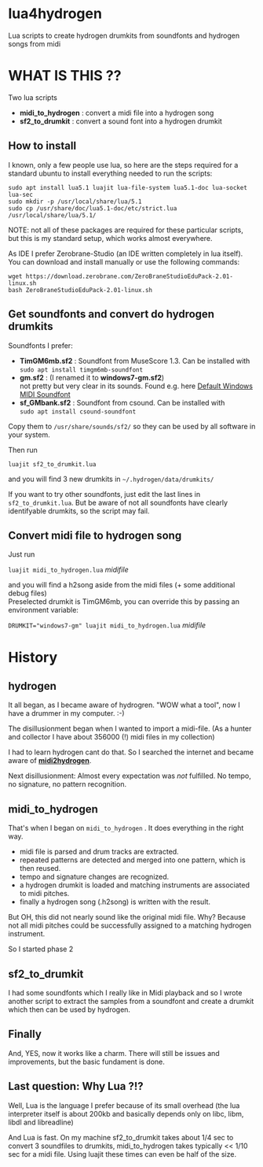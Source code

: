 # lua4hydrogen
Lua scripts to create hydrogen drumkits from soundfonts and hydrogen songs from midi

# WHAT IS THIS ??

Two lua scripts

- **midi_to_hydrogen** : convert a midi file into a hydrogen song
- **sf2_to_drumkit** : convert a sound font into a hydrogen drumkit

## How to install

I known, only a few people use lua, so here are the steps required for a standard ubuntu to install everything needed to run the scripts:

    sudo apt install lua5.1 luajit lua-file-system lua5.1-doc lua-socket lua-sec
    sudo mkdir -p /usr/local/share/lua/5.1
    sudo cp /usr/share/doc/lua5.1-doc/etc/strict.lua /usr/local/share/lua/5.1/

NOTE: not all of these packages are required for these particular scripts, but this is my standard setup, which works almost everywhere.

As IDE I prefer Zerobrane-Studio (an IDE written completely in lua itself).
You can download and install manually or use the following commands:

    wget https://download.zerobrane.com/ZeroBraneStudioEduPack-2.01-linux.sh
    bash ZeroBraneStudioEduPack-2.01-linux.sh


## Get soundfonts and convert do hydrogen drumkits  

Soundfonts I prefer:

- **TimGM6mb.sf2** : Soundfont from MuseScore 1.3. Can be installed with  
  `sudo apt install timgm6mb-soundfont`
- **gm.sf2** : (I renamed it to **windows7-gm.sf2**)   
  not pretty but very clear in its sounds. Found e.g. here [Default Windows MIDI Soundfont](https://musical-artifacts.com/artifacts/713)
- **sf_GMbank.sf2** : Soundfont from csound. Can be installed with  
  `sudo apt install csound-soundfont`

Copy them to `/usr/share/sounds/sf2/` so they can be used by all software in your system.  
  
Then run   
  
`luajit sf2_to_drumkit.lua`   
  
and you will find 3 new drumkits in `~/.hydrogen/data/drumkits/`  
  
If you want to try other soundfonts, just edit the last lines in `sf2_to_drumkit.lua`. But be aware of not all soundfonts have clearly identifyable drumkits, so the script may fail.
  
## Convert midi file to hydrogen song

Just run

`luajit midi_to_hydrogen.lua` *midifile*

and you will find a h2song aside from the midi files (+ some additional debug files)  
Preselected drumkit is TimGM6mb, you can override this by  passing an environment variable:  

`DRUMKIT="windows7-gm" luajit midi_to_hydrogen.lua` *midifile*

# History
  
## hydrogen  

It all began, as I became aware of hydrogren. "WOW what a tool", now I have a drummer in my computer. :-) 

The disillusionment began when I wanted to import a midi-file. (As a hunter and collector I have about 356000 (!) midi files in my collection)
  
I had to learn hydrogen cant do that. So I searched the internet and became aware of **[midi2hydrogen](https://github.com/RushOnline/midi2hydrogen)**.   
  
Next disillusionment: Almost every expectation was *not* fulfilled. No tempo, no signature, no pattern recognition.

## midi_to_hydrogen

That's when I began on `midi_to_hydrogen` . It does everything in the right way.
  
- midi file is parsed and drum tracks are extracted.
- repeated patterns are detected and merged into one pattern, which is then reused.
- tempo and signature changes are recognized.
- a hydrogen drumkit is loaded and matching instruments are associated to midi pitches.
- finally a hydrogen song (.h2song) is written with the result.

But OH, this did not nearly sound like the original midi file. Why? Because not all midi pitches could be successfully assigned to a matching hydrogen instrument.

So I started phase 2

## sf2_to_drumkit

I had some soundfonts which I really like in Midi playback and so I wrote another script to extract the samples from a soundfont and create a drumkit which then can be used by hydrogen.

## Finally
  
And, YES, now it works like a charm. There will still be issues and improvements, but the basic fundament is done.
  
## Last question: Why Lua ?!?  
  
Well, Lua is the language I prefer because of its small overhead (the lua interpreter itself is about 200kb and basically depends only on libc, libm, libdl and libreadline)  
  
And Lua is fast. On my machine sf2_to_drumkit takes about 1/4 sec to convert 3 soundfiles to drumkits, midi_to_hydrogen takes typically << 1/10 sec for a midi file. Using luajit these times can even be half of the size.



